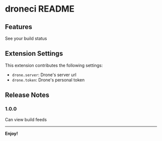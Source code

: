 # droneci README

## Features

See your build status

## Extension Settings

This extension contributes the following settings:

* `drone.server`: Drone's server url
* `drone.token`: Drone's personal token

## Release Notes

### 1.0.0

Can view build feeds

-----------------------------------------------------------------------------------------------------------

**Enjoy!**
